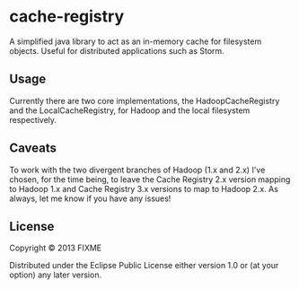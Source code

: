 # cache-registry

A simplified java library to act as an in-memory cache for filesystem objects. Useful for distributed applications such as Storm.

## Usage

Currently there are two core implementations, the HadoopCacheRegistry and the LocalCacheRegistry, for Hadoop and the local filesystem respectively.

## Caveats

To work with the two divergent branches of Hadoop (1.x and 2.x) I've chosen, for the time being, to leave the Cache Registry 2.x version mapping to Hadoop 1.x and Cache Registry 3.x versions to map to Hadoop 2.x. As always, let me know if you have any issues!

## License

Copyright © 2013 FIXME

Distributed under the Eclipse Public License either version 1.0 or (at
your option) any later version.
